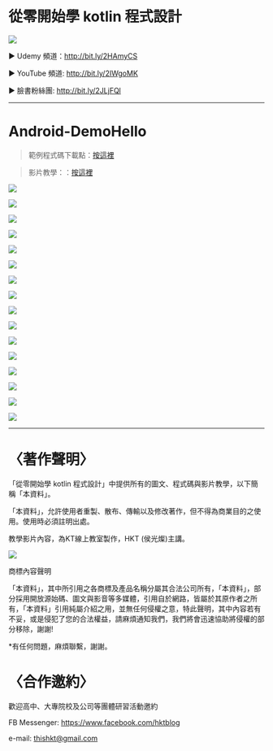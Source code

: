 # 從零開始學 kotlin 程式設計
![](https://i.imgur.com/wbyhsUH.jpg)

▶ Udemy 頻道：http://bit.ly/2HAmyCS

▶ YouTube 頻道: http://bit.ly/2IWgoMK

▶ 臉書粉絲團: http://bit.ly/2JLjFQl

---
# Android-DemoHello 
> 範例程式碼下載點：[按這裡](http://bit.ly/2qzaVE5)

> 影片教學：：[按這裡](http://bit.ly/2HAmyCS)

![](https://i.imgur.com/wausXCG.jpg)

![](https://i.imgur.com/uB74aqK.jpg)

![](https://i.imgur.com/E8lgx7b.jpg)

![](https://i.imgur.com/T2kyb76.jpg)

![](https://i.imgur.com/Y5nWEmS.jpg)

![](https://i.imgur.com/yuGVlFk.jpg)

![](https://i.imgur.com/cH5w8UC.jpg)

![](https://i.imgur.com/jGYQW23.jpg)

![](https://i.imgur.com/AjGAgwK.jpg)

![](https://i.imgur.com/IOoterv.jpg)

![](https://i.imgur.com/hUCjf4I.jpg)

![](https://i.imgur.com/l2TkUcD.jpg)

![](https://i.imgur.com/bcLFJA6.jpg)

![](https://i.imgur.com/KtGf7gp.jpg)

![](https://i.imgur.com/hUSHaxF.jpg)

![](https://i.imgur.com/FPPGfhU.jpg)

---


# 〈著作聲明〉
「從零開始學 kotlin 程式設計」中提供所有的圖文、程式碼與影片教學，以下簡稱「本資料」。

「本資料」，允許使用者重製、散布、傳輸以及修改著作，但不得為商業目的之使用。使用時必須註明出處。

教學影片內容，為KT線上教室製作，HKT (侯光燦)主講。


![](https://i.imgur.com/ePThGuF.png)


商標內容聲明

「本資料」，其中所引用之各商標及產品名稱分屬其合法公司所有，「本資料」，部分採用開放源始碼、圖文與影音等多媒體，引用自於網路，皆屬於其原作者之所有，「本資料」引用純屬介紹之用，並無任何侵權之意，特此聲明，其中內容若有不妥，或是侵犯了您的合法權益，請麻煩通知我們，我們將會迅速協助將侵權的部分移除，謝謝!

*有任何問題，麻煩聯繫，謝謝。

# 〈合作邀約〉
歡迎高中、大專院校及公司等團體研習活動邀約

FB Messenger: https://www.facebook.com/hktblog

e-mail: thishkt@gmail.com
